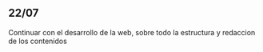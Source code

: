 ## 22/07
Continuar con el desarrollo de la web, sobre todo la estructura y redaccion de los contenidos
